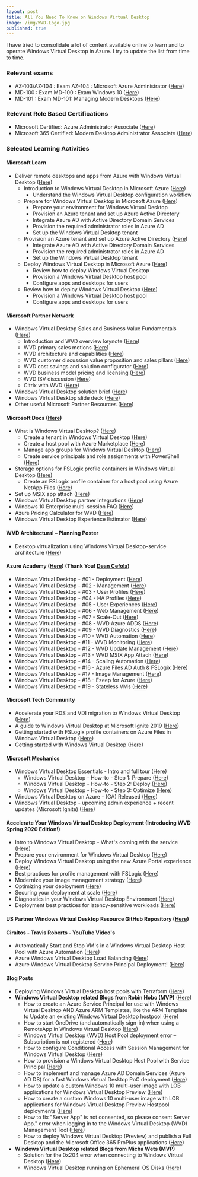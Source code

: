 ```yaml
---
layout: post
title: All You Need To Know on Windows Virtual Desktop
image: /img/WVD-Logo.jpg
published: true
---
```

I have tried to consolidate a lot of content available online to learn and to operate Windows Virtual Desktop in Azure. I try to update the list from time to time.

###  Relevant exams

- AZ-103/AZ-104 : Exam AZ-104 : Microsoft Azure Administrator ([Here](https://docs.microsoft.com/en-us/learn/certifications/exams/AZ-104))  
- MD-100 : Exam MD-100 : Exam Windows 10 ([Here](https://docs.microsoft.com/en-us/learn/certifications/exams/md-100))  
- MD-101 : Exam MD-101: Managing Modern Desktops ([Here](https://docs.microsoft.com/en-us/learn/certifications/exams/md-101))


### Relevant Role Based Certifications

- Microsoft Certified: Azure Administrator Associate ([Here](https://docs.microsoft.com/en-us/learn/certifications/azure-administrator))  
- Microsoft 365 Certified: Modern Desktop Administrator Associate ([Here](https://docs.microsoft.com/en-us/learn/certifications/m365-modern-desktop))  

### Selected Learning Activities
#### Microsoft Learn

- Deliver remote desktops and apps from Azure with Windows Virtual Desktop ([Here](https://docs.microsoft.com/en-us/learn/paths/m365-wvd/))
  - Introduction to Windows Virtual Desktop in Microsoft Azure ([Here](https://docs.microsoft.com/en-us/learn/modules/m365-wvd-intro/introduction))
    - Understand the Windows Virtual Desktop configuration workflow
  - Prepare for Windows Virtual Desktop in Microsoft Azure ([Here](https://docs.microsoft.com/en-us/learn/modules/m365-prepare-for-wvd/))
    - Prepare your environment for Windows Virtual Desktop
    - Provision an Azure tenant and set up Azure Active Directory
    - Integrate Azure AD with Active Directory Domain Services
    - Provision the required administrator roles in Azure AD
    - Set up the Windows Virtual Desktop tenant
  - Provision an Azure tenant and set up Azure Active Directory ([Here](https://docs.microsoft.com/en-us/learn/modules/m365-prepare-for-wvd/wvd-provision-azure))
    - Integrate Azure AD with Active Directory Domain Services
    - Provision the required administrator roles in Azure AD
    - Set up the Windows Virtual Desktop tenant
  - Deploy Windows Virtual Desktop in Microsoft Azure ([Here](https://docs.microsoft.com/en-us/learn/modules/m365-deploy-wvd/))
    - Review how to deploy Windows Virtual Desktop
    - Provision a Windows Virtual Desktop host pool
    - Configure apps and desktops for users
  - Review how to deploy Windows Virtual Desktop ([Here](https://docs.microsoft.com/en-us/learn/modules/m365-deploy-wvd/introduction))
    - Provision a Windows Virtual Desktop host pool
    - Configure apps and desktops for users

#### Microsoft Partner Network

- Windows Virtual Desktop Sales and Business Value Fundamentals ([Here](https://partner.microsoft.com/en-us/asset/collection/windows-virtual-desktop-sales-and-business-value-fundamentals#/))
  - Introduction and WVD overview keynote ([Here](https://partner.microsoft.com/en-us/training/assets/detail/introduction-and-wvd-overview-keynote-mp4))
  - WVD primary sales motions ([Here](https://partner.microsoft.com/en-us/training/assets/detail/wvd-primary-sales-motions-mp4))
  - WVD architecture and capabilities ([Here](https://partner.microsoft.com/en-us/training/assets/detail/wvd-architecture-and-capabilities-mp4))
  - WVD customer discussion value proposition and sales pillars ([Here](https://partner.microsoft.com/en-us/training/assets/detail/wvd-customer-discussion-value-proposition-and-sales-pillars-mp4))
  - WVD cost savings and solution configurator ([Here](https://partner.microsoft.com/en-us/training/assets/detail/wvd-cost-savings-and-solution-configurator-mp4))
  - WVD business model pricing and licensing ([Here](https://partner.microsoft.com/en-us/training/assets/detail/wvd-business-model-pricing-and-licensing-mp4))
  - WVD ISV discussion ([Here](https://partner.microsoft.com/en-us/training/assets/detail/wvd-isv-discussion-mp4))
  - Citrix with WVD ([Here](https://partner.microsoft.com/en-us/training/assets/detail/citrix-with-wvd-mp4))
- Windows Virtual Desktop solution brief ([Here](https://www.microsoft.com/azure/partners/resources/download/windows-virtual-desktop-solution-brief?download=true))
- Windows Virtual Desktop slide deck ([Here](https://azurepartnerportal.blob.core.windows.net/media/Resources/Windows%20Virtual%20Desktop%20L100%20Overview%20Presentation%20v2.pptx))
- Other useful Microsoft Partner Resources ([Here](https://www.microsoft.com/azure/partners/windows-virtual-desktop))

#### Microsoft Docs ([Here](https://docs.microsoft.com/en-us/azure/virtual-desktop/overview))
- What is Windows Virtual Desktop? ([Here](https://docs.microsoft.com/en-us/azure/virtual-desktop/overview))
  - Create a tenant in Windows Virtual Desktop ([Here](https://docs.microsoft.com/en-us/azure/virtual-desktop/tenant-setup-azure-active-directory))
  - Create a host pool with Azure Marketplace ([Here](https://docs.microsoft.com/en-us/azure/virtual-desktop/create-host-pools-azure-marketplace))
  - Manage app groups for Windows Virtual Desktop ([Here](https://docs.microsoft.com/en-us/azure/virtual-desktop/manage-app-groups))
  - Create service principals and role assignments with PowerShell ([Here](https://docs.microsoft.com/en-us/azure/virtual-desktop/create-service-principal-role-powershell))
- Storage options for FSLogix profile containers in Windows Virtual Desktop ([Here](https://docs.microsoft.com/en-us/azure/virtual-desktop/store-fslogix-profile))
  - Create an FSLogix profile container for a host pool using Azure NetApp Files ([Here](https://docs.microsoft.com/en-us/azure/virtual-desktop/create-fslogix-profile-container))
- Set up MSIX app attach ([Here](https://docs.microsoft.com/en-us/azure/virtual-desktop/app-attach))
- Windows Virtual Desktop partner integrations ([Here](https://docs.microsoft.com/en-us/azure/virtual-desktop/partners))
- Windows 10 Enterprise multi-session FAQ ([Here](https://docs.microsoft.com/en-us/azure/virtual-desktop/windows-10-multisession-faq))
- Azure Pricing Calculator for WVD ([Here](https://azure.microsoft.com/en-us/pricing/calculator/))
- Windows Virtual Desktop Experience Estimator ([Here](https://azure.microsoft.com/en-us/services/virtual-desktop/assessment/))

#### WVD Architectural – Planning Poster

- Desktop virtualization using Windows Virtual Desktop-service architecture ([Here](https://docs.microsoft.com/en-us/windows-server/remote/remote-desktop-services/media/wvd-poster-download.png))

#### Azure Academy ([Here](https://www.youtube.com/channel/UC-MXgaFhsYU8PkqgKBdnusQ/videos?view=0&amp;sort=dd&amp;flow=grid)) (Thank You! [Dean Cefola](https://twitter.com/MSAzureAcademy))

- Windows Virtual Desktop - #01 - Deployment ([Here](https://www.youtube.com/watch?v=qtx3rippZJQ&amp;list=PL-V4YVm6AmwXGvQ46W8mHkpvm6S5IIitK&amp;index=13))
- Windows Virtual Desktop - #02 - Management ([Here](https://www.youtube.com/watch?v=1q2ecz_mYeA&amp;list=PL-V4YVm6AmwXGvQ46W8mHkpvm6S5IIitK&amp;index=12))
- Windows Virtual Desktop - #03 - User Profiles ([Here](https://www.youtube.com/watch?v=_aIKvkGNOmE&amp;list=PL-V4YVm6AmwXGvQ46W8mHkpvm6S5IIitK&amp;index=11))
- Windows Virtual Desktop - #04 - HA Profiles ([Here](https://www.youtube.com/watch?v=f-gBzo6Mslk&amp;list=PL-V4YVm6AmwXGvQ46W8mHkpvm6S5IIitK&amp;index=10))
- Windows Virtual Desktop - #05 - User Experiences ([Here](https://www.youtube.com/watch?v=acPxLHhola0&amp;list=PL-V4YVm6AmwXGvQ46W8mHkpvm6S5IIitK&amp;index=9))
- Windows Virtual Desktop - #06 - Web Management ([Here](https://www.youtube.com/watch?v=t5Vvneiy_QQ&amp;list=PL-V4YVm6AmwXGvQ46W8mHkpvm6S5IIitK&amp;index=8))
- Windows Virtual Desktop - #07 - Scale-Out ([Here](https://www.youtube.com/watch?v=ksgBPIEgU2A&amp;list=PL-V4YVm6AmwXGvQ46W8mHkpvm6S5IIitK&amp;index=7))
- Windows Virtual Desktop - #08 - WVD Azure ADDS ([Here](https://www.youtube.com/watch?v=Uayv69FZlyI&amp;list=PL-V4YVm6AmwXGvQ46W8mHkpvm6S5IIitK&amp;index=6))
- Windows Virtual Desktop - #09 - WVD Diagnostics ([Here](https://www.youtube.com/watch?v=CSqY0Vtbksk&amp;list=PL-V4YVm6AmwXGvQ46W8mHkpvm6S5IIitK&amp;index=5))
- Windows Virtual Desktop - #10 - WVD Automation ([Here](https://www.youtube.com/watch?v=shhP5zxqHR8&amp;list=PL-V4YVm6AmwXGvQ46W8mHkpvm6S5IIitK&amp;index=4))
- Windows Virtual Desktop - #11 - WVD Monitoring ([Here](https://www.youtube.com/watch?v=dP3CQU2c-jE&amp;list=PL-V4YVm6AmwXGvQ46W8mHkpvm6S5IIitK&amp;index=3))
- Windows Virtual Desktop - #12 - WVD Update Management ([Here](https://www.youtube.com/watch?v=ColvrOEw2Ek&amp;list=PL-V4YVm6AmwXGvQ46W8mHkpvm6S5IIitK&amp;index=2))
- Windows Virtual Desktop - #13 - WVD MSIX App Attach ([Here](https://www.youtube.com/watch?v=6kkPLFgPaN8&amp;list=PL-V4YVm6AmwXGvQ46W8mHkpvm6S5IIitK&amp;index=1))
- Windows Virtual Desktop - #14 - Scaling Automation ([Here](http://youtube.com/watch?v=FYDDmr9XUwo&amp;feature=youtu.be))
- Windows Virtual Desktop - #16 - Azure Files AD Auth & FSLogix ([Here](https://www.youtube.com/watch?v=9S5A1IJqfOQ))
- Windows Virtual Desktop - #17 - Image Management ([Here](https://www.youtube.com/watch?v=PCWJEoG8X-I))
- Windows Virtual Desktop - #18 - Ezeep for Azure ([Here](https://www.youtube.com/watch?v=Y1ac8iEc_ic))
- Windows Virtual Desktop - #19 - Stateless VMs ([Here](https://www.youtube.com/watch?v=GyXx5Er9jYo&amp;t=2s))

#### Microsoft Tech Community

- Accelerate your RDS and VDI migration to Windows Virtual Desktop ([Here](https://techcommunity.microsoft.com/t5/Windows-IT-Pro-Blog/Accelerate-your-RDS-and-VDI-migration-to-Windows-Virtual-Desktop/ba-p/1079005))
- A guide to Windows Virtual Desktop at Microsoft Ignite 2019 ([Here](https://techcommunity.microsoft.com/t5/Windows-IT-Pro-Blog/A-guide-to-Windows-Virtual-Desktop-at-Microsoft-Ignite-2019/ba-p/976831))
- Getting started with FSLogix profile containers on Azure Files in Windows Virtual Desktop ([Here](https://techcommunity.microsoft.com/t5/Windows-IT-Pro-Blog/Getting-started-with-FSLogix-profile-containers-on-Azure-Files/ba-p/746477))
- Getting started with Windows Virtual Desktop ([Here](https://techcommunity.microsoft.com/t5/Windows-IT-Pro-Blog/Getting-started-with-Windows-Virtual-Desktop/ba-p/391054))

#### Microsoft Mechanics

- Windows Virtual Desktop Essentials - Intro and full tour ([Here](https://www.youtube.com/watch?v=NQFtI3JLtaU&amp;list=PLXtHYVsvn_b8KAKw44YUpghpD6lg-EHev))
  - Windows Virtual Desktop - How-to - Step 1: Prepare ([Here](https://www.youtube.com/watch?v=yAKmuZpwVyg))
  - Windows Virtual Desktop - How-to - Step 2: Deploy ([Here](https://www.youtube.com/watch?v=Xhu7CltjS8w&amp;t=2s))
  - Windows Virtual Desktop - How-to - Step 3: Optimize ([Here](https://www.youtube.com/watch?v=I8gcl8Zvcps))
- Windows Virtual Desktop on Azure - (GA) Released ([Here](https://www.youtube.com/watch?v=QLDu6QVohEI&amp;list=PLXtHYVsvn_b8KAKw44YUpghpD6lg-EHev&amp;index=5))
- Windows Virtual Desktop - upcoming admin experience + recent updates (Microsoft Ignite) ([Here](https://www.youtube.com/watch?v=dCR9U7bODm0&amp;list=PLXtHYVsvn_b8KAKw44YUpghpD6lg-EHev&amp;index=6))

#### Accelerate Your Windows Virtual Desktop Deployment (Introducing WVD Spring 2020 Edition!)

- Intro to Windows Virtual Desktop - What's coming with the service ([Here](https://mediastream.microsoft.com/events/2020/2003/WVDVE/player/WVDVE.html))
- Prepare your environment for Windows Virtual Desktop ([Here](https://medius.studios.ms/Embed/video-nc/Pieter-Wigleven))
- Deploy Windows Virtual Desktop using the new Azure Portal experience ([Here](https://medius.studios.ms/Embed/video-nc/Pavithra-Thiruvengadam))
- Best practices for profile management with FSLogix ([Here](https://medius.studios.ms/Embed/video-nc/Stefan-Georgiev))
- Modernize your image management strategy ([Here](https://medius.studios.ms/Embed/video-nc/StefanGeorgiev))
- Optimizing your deployment ([Here](https://medius.studios.ms/Embed/video-nc/Roop-Kiran-Chevuri))
- Securing your deployment at scale ([Here](https://medius.studios.ms/Embed/video-nc/PavithraThiruvengadam))
- Diagnostics in your Windows Virtual Desktop Environment ([Here](https://medius.studios.ms/Embed/video-nc/Eva-Seydl))
- Deployment best practices for latency-sensitive workloads ([Here](https://medius.studios.ms/Embed/video-nc/Denis-Gundarev))

#### US Partner Windows Virtual Desktop Resource GitHub Repository ([Here](https://github.com/Azure/azure-ocp-samples/tree/master/Windows%20Virtual%20Desktop))

#### Ciraltos - Travis Roberts - YouTube Video's

- Automatically Start and Stop VM's in a Windows Virtual Desktop Host Pool with Azure Automation ([Here](https://www.youtube.com/watch?v=EUpPY6ateKA))
- Azure Windows Virtual Desktop Load Balancing ([Here](https://www.youtube.com/watch?v=dRTcLtKVWZE))
- Azure Windows Virtual Desktop Service Principal Deployment! ([Here](https://www.youtube.com/watch?v=bqyy4kxZy7Y))

#### Blog Posts

- Deploying Windows Virtual Desktop host pools with Terraform ([Here](https://techcommunity.microsoft.com/t5/windows-it-pro-blog/deploying-windows-virtual-desktop-host-pools-with-terraform/ba-p/1225555))
- **Windows Virtual Desktop related Blogs from Robin Hobo (MVP)** ([Here](https://www.robinhobo.com/category/microsoft/windows-virtual-desktop-wvd/))
  - How to create an Azure Service Principal for use with Windows Virtual Desktop AND Azure ARM Templates, like the ARM Template to Update an existing Windows Virtual Desktop hostpool ([Here](https://www.robinhobo.com/how-to-create-an-azure-service-principal-for-use-with-windows-virtual-desktop-and-azure-arm-templates-like-the-arm-template-to-update-an-existing-windows-virtual-desktop-hostpool/))
  - How to start OneDrive (and automatically sign-in) when using a RemoteApp in Windows Virtual Desktop ([Here](https://www.robinhobo.com/how-to-start-onedrive-and-automatically-sign-in-when-using-a-remoteapp-in-windows-virtual-desktop-wvd/))
  - Windows Virtual Desktop (WVD) Host Pool deployment error – Subscription is not registered ([Here](https://www.robinhobo.com/windows-virtual-desktop-wvd-host-pool-deployment-error-subscription-is-not-registered/))
  - How to configure Conditional Access with Session Management for Windows Virtual Desktop ([Here](https://www.robinhobo.com/how-to-configure-conditional-access-with-session-management-for-windows-virtual-desktop-wvd/))
  - How to provision a Windows Virtual Desktop Host Pool with Service Principal ([Here](https://www.robinhobo.com/how-to-provision-a-windows-virtual-desktop-wvd-host-pool-with-service-principal/))
  - How to implement and manage Azure AD Domain Services (Azure AD DS) for a fast Windows Virtual Desktop PoC deployment ([Here](https://www.robinhobo.com/how-to-implement-and-manage-azure-ad-domain-services-azure-ad-ds-for-a-fast-windows-virtual-desktop-wvd-poc-deployment/))
  - How to update a custom Windows 10 multi-user image with LOB applications for Windows Virtual Desktop Preview ([Here](https://www.robinhobo.com/how-to-update-a-custom-windows-10-multi-user-image-with-lob-applications-for-windows-virtual-desktop-wvd-preview/))
  - How to create a custom Windows 10 multi-user image with LOB applications for Windows Virtual Desktop Preview Hostpool deployments ([Here](https://www.robinhobo.com/how-to-create-a-custom-windows-10-multi-user-image-with-lob-applications-for-windows-virtual-desktop-preview-wvd-hostpool-deployments/))
  - How to fix &quot;Server App&quot; is not consented, so please consent Server App.&quot; error when logging in to the Windows Virtual Desktop (WVD) Management Tool ([Here](https://www.robinhobo.com/how-to-fix-server-app-is-not-consented-so-please-consent-server-app-error-when-logging-in-to-the-windows-virtual-desktop-wvd-management-tool/))
  - How to deploy Windows Virtual Desktop (Preview) and publish a Full Desktop and the Microsoft Office 365 ProPlus applications ([Here](https://www.robinhobo.com/how-to-deploy-windows-virtual-desktop-preview-and-publish-a-full-desktop-and-the-microsoft-office-365-proplus-applications/))
- **Windows Virtual Desktop related Blogs from Micha Wets (MVP)**
  - Solution for the 0x204 error when connecting to Windows Virtual Desktop ([Here](https://www.cloud-architect.be/2020/04/19/solution-for-the-0x204-error-when-connecting-to-windows-virtual-desktop-wvd/))
  - Windows Virtual Desktop running on Ephemeral OS Disks ([Here](https://www.cloud-architect.be/2019/07/15/windows-virtual-desktop-running-on-ephemeral-os-disks/))
